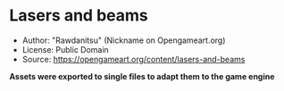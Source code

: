 # Lasers and beams

- Author: "Rawdanitsu" (Nickname on Opengameart.org)
- License: Public Domain
- Source: https://opengameart.org/content/lasers-and-beams

**Assets were exported to single files to adapt them to the game engine**
